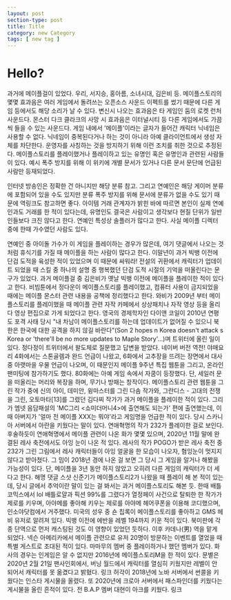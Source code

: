 ```yaml
---
layout: post
section-type: post
title: Title
category: new Category
tags: [ new tag ]
---
```


# Hello?

과거에 메이플걸이 있었다. 우리, 서지승, 홍아름, 소녀시대, 김은비 등.
메이플스토리의 몇몇 효과음은 여러 게임에서 돌려쓰는 오픈소스 사운드 이펙트를 썼기 때문에 다른 게임 등에서도 해당 소리가 날 수 있다.
변신시 나오는 효과음은 타 게임인 둠의 로켓 런처 사운드다.
몬스터 다크 클라크의 사망 시 효과음은 이터널시티 등 다른 게임에서도 가끔씩 들을 수 있는 사운드다.
게임 내에서 '메이플'이라는 글자가 들어간 캐릭터 닉네임은 사용할 수 없다. 닉네임이 중복된다거나 하는 것이 아니라 아예 클라이언트에서 생성 자체를 차단한다. 운영자를 사칭하는 것을 방지하기 위해 이런 조치를 취한 것으로 추정된다.
메이플스토리를 플레이했거나 플레이하고 있는 유명인 혹은 유명인과 관련된 사람들이 있다. 예시 폭주 방지를 위해 이 위키에 개별 문서가 있거나 다른 문서 문단에 언급된 사람만 등재되었다.

인터넷 방송인은 정확한 건 아니지만 해당 분류 참고. 그리고 연예인은 해당 게이머 분류에 포함되어 있을 수도 있지만 분류 폭주 방지를 위해 문서에 분류가 없을 수도 있기 때문에 역링크도 참고하면 좋다. 아이템 거래 관계자가 밝힌 바에 따르면 본인이 실제 연예인과도 거래를 한 적이 있다는데, 유명인도 결국은 사람이고 생각보다 현질 단위가 일반인들보다 크진 않다고 한다. 연예인 특성상 솔플러가 많다고 한다. 사실 메이플 디렉터 중에 한때 가수였던 사람도 있다.

연예인 중 아이돌 가수가 이 게임을 플레이하는 경우가 많은데, 여기 댓글에서 나오는 것 처럼 휴식기를 가질 때 메이플을 하는 사람이 많다고 한다.
이말년이 과거 빅뱅 이전에 단검 도적을 육성한 적이 있었으며 이 때문에 싸워라! 전설의 귀환에서 캐릭터가 업데이트 되었을 때 스킬 중 하나의 설명 중 행복했던 단검 도적 시절의 기억을 떠올린다는 문구가 있었다.
과거 메이플걸 중 김은비가 옛날 빅뱅 이전에 메이플을 플레이한 적이 있다고 한다.
비빔툰에서 정다운이 메이플스토리를 플레이했고, 컴퓨터 사용이 금지되었을 때에는 메이플 몬스터 관련 내용을 공책에 정리했다고 한다.
와비가 2009년 부터 메이플스토리를 플레이했을 때 메이플 관련 자작 카페에서 상상패치나 자작 영상 등을 올리다 영상 편집으로 가게 되었다고 한다.
영국의 경제학자인 다이앤 코일이 2010년 연평도 포격 사태 당시 "내 차남이 메이플스토리를 하는데 업데이트가 없어질 수 있으니 북한은 한국에 대한 공격을 하지 않길 바란다"(Son 2 hopes n Korea doesn't attack s Korea or 'there'll be no more updates to Maple Story'...)며 트위터에 올린 일이 있다.
정다정이 트위터에서 왈도체로 질문했고 답변을 받았다. 네이버 버전 역전! 야매요리 4화에서는 스톤골렘과 완드 언급이 나왔고, 6화에서 고추장을 뜨려는 장면에서 대사 중 아랫마을 우물 언급이 나오며, 이 때문인지 메이플 9주년 특집 웹툰을 그리고, 온라인 팬미팅에 참가하기도 했다. 80화에는 아예 게임 속에서 자쿰이 등장했다. 단, 세일러 문을 떠올리는 머리와 복장을 하며, 무기나 방패는 창작이다.
메이플스토리 관련 웹툰을 그린 작가 중에 신의 아이, 데미안, 윙마스터를 그린 다솜 작가와, 그란디스 - 고대의 전쟁을 그린, 오토마타[13]를 그렸던 김다찌 작가가 과거 메이플을 플레이한 적이 있다.
그리가 엠넷 음담패설의 'MC그리 <쇼미더머니4>에 출연해도 되는가' 편에 출연했는데, 이때 아버지가 '얼마 전 메이플 XXX는 뭐야'라고 게임명을 언급한 적이 있다. 당시 스카니아 서버에서 아란을 키웠다는 말이 있다.
연애혁명의 작가 232가 플레이한 걸로 보인다. 후술하듯이 연애혁명에서 메이플 관련이 나온 화가 몇몇 있으며, 2020년 11월 말에 완결된 레사 축전에서도 아잉 눈이 나온 적 있다.
레사의 작가 POGO가 받은 레사 축전 중 232가 그린 그림에서 레사 캐릭터들이 아잉 얼굴을 한 모습이 나오자, 혐잉눈이 멋지지 않다고 받아쳤다. 그 밈이 2018년 경에 나온 걸 보면 그 당시 그 게임을 알거나 해봤을 가능성이 있다. 단, 메이플을 3년 동안 하지 않았고 오히려 다른 게임의 캐릭터가 더 세다고 한다. 해명 댓글 스샷
신준기가 메이플스토리2가 나왔을 때 플레이 해 본 적이 있는데, 당시 글에서 추억이란 말이 있는 걸 봐서는 과거 메이플스토리도 해본 듯.
한때 배틀코믹스에서 lol 배틀로얄과 픽션 99%를 그렸다가 열정페이 사건으로 탈퇴한 한 작가가 제로를 키우며, 아야메를 좋아해 키우는 제로를 아야메 헤어쿠폰을 이용해 코디했으며, 인소야닷컴에서 거주했다.
미국의 성우 중 숀 칩록이 메이플스토리를 좋아하고 GMS 헤비 유저로 알려져 있다. 빅뱅 이전에 에반을 레벨 194까지 키운 적이 있다. 북미판에 각종 단역으로 먼저 캐스팅된 것도 이 영향이 있었던 듯하다. 이후 카데나(男) 역을 맡게 되었다. 넥슨 아메리카에서 메이플 관련으로 유저 20명이 방문하는 이벤트를 열었을 때 특별 게스트로 초대된 적이 있다.
마마무의 멤버 중 플레이하거나 했던 멤버가 있다.
화사의 경우는 인게임은 알 수 없지만 2016년에 메이플스토리M을 한 적이 있다.
문별은 2020년 2월 21일 팬사인회에서, 버닝 월드에서 캐릭터를 열심히 키웠지만 레벨이 안 되어서 캐릭터를 못 옮겼다고 밝혔다. 링크
허각이 2018년에 노바 서버에서 썬콜을 키웠다는 인스타 게시물을 올렸다. 또 2020년에 크로아 서버에서 패스파인더를 키웠다는 게시물을 올린 흔적이 있다.
전 B.A.P 멤버 대현이 아크를 키웠다. 링크